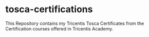 # tosca-certifications
This Repository contains my Tricentis Tosca Certificates from the Certification courses offered in Tricentis Academy.
